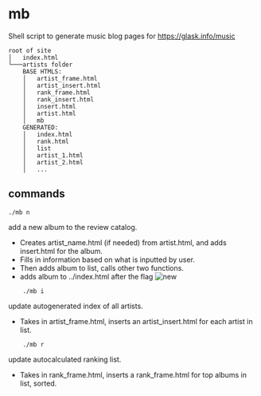 # mb
Shell script to generate music blog pages for https://glask.info/music
```
root of site
│   index.html   
└───artists folder
    BASE HTMLS:
    │   artist_frame.html
    │   artist_insert.html
    │   rank_frame.html
    │   rank_insert.html
    │   insert.html
    │   artist.html
    │   mb
    GENERATED:
    │   index.html
    │   rank.html
    │   list
    │   artist_1.html
    │   artist_2.html
    │   ...
```

## commands
    ./mb n
    
add a new album to the review catalog. 
- Creates artist_name.html (if needed) from artist.html, and adds insert.html for the album. 
- Fills in information based on what is inputted by user. 
- Then adds album to list, calls other two functions.
- adds album to ../index.html after the flag <!---new--->
![new](https://glask.info/blog/img/mb_n.png)
```
    ./mb i
```
update autogenerated index of all artists. 
- Takes in artist_frame.html, inserts an artist_insert.html for each artist in list.
```
    ./mb r
```
update autocalculated ranking list. 
- Takes in rank_frame.html, inserts a rank_frame.html for top albums in list, sorted.
